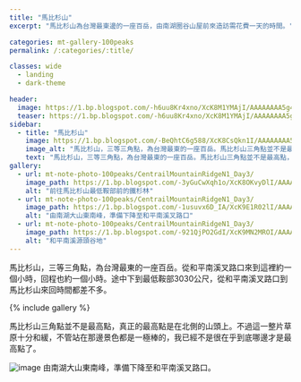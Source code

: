 ```yaml
---
title: "馬比杉山"
excerpt: "馬比杉山為台灣最東邊的一座百岳，由南湖圈谷山屋前來造訪需花費一天的時間。"

categories: mt-gallery-100peaks
permalink: /:categories/:title/

classes: wide
  - landing
  - dark-theme

header:
  image: https://1.bp.blogspot.com/-h6uu8Kr4xno/XcK8M1YMAjI/AAAAAAAA5g4/nSsU28w2E8QihzYEb_8KRXCxQCq68iVYACLcBGAsYHQ/s1600/_MG_2882.JPG
  teaser: https://1.bp.blogspot.com/-h6uu8Kr4xno/XcK8M1YMAjI/AAAAAAAA5g4/nSsU28w2E8QihzYEb_8KRXCxQCq68iVYACLcBGAsYHQ/s320/_MG_2882.JPG
sidebar:
  - title: "馬比杉山"
    image: https://1.bp.blogspot.com/-BeQhtC6g588/XcK8CsQkn1I/AAAAAAAA5gs/_za5GLeTYRkUk9EFUpwk4MDYp2rpHcm2QCLcBGAsYHQ/s1600/_MG_2878.JPG
    image_alt: "馬比杉山，三等三角點，為台灣最東的一座百岳。馬比杉山三角點並不是最高點，真正的最高點是在北側的山頭上。"
    text: "馬比杉山，三等三角點，為台灣最東的一座百岳。馬比杉山三角點並不是最高點，真正的最高點是在北側的山頭上。"
gallery:
  - url: mt-note-photo-100peaks/CentrailMountainRidgeN1_Day3/
    image_path: https://1.bp.blogspot.com/-3yGuCwXqh1o/XcK8OKvyDlI/AAAAAAAA5g8/o_eupqSFAm0YDtzNaxpCHKOpak9XsgQ8QCLcBGAsYHQ/s1600/_MG_2879.JPG
    alt: "前往馬比杉山最低鞍部前的鐵杉林"
  - url: mt-note-photo-100peaks/CentrailMountainRidgeN1_Day3/
    image_path: https://1.bp.blogspot.com/-1usuvx6D_IA/XcK9E1R02lI/AAAAAAAA5hw/88yplmO5asMt9wx_9HsHZUvnFanIMW8xwCLcBGAsYHQ/s1600/_MG_2921.JPG
    alt: "由南湖大山東南峰，準備下降至和平南溪叉路口"
  - url: mt-note-photo-100peaks/CentrailMountainRidgeN1_Day3/
    image_path: https://1.bp.blogspot.com/-921QjPO2GdI/XcK9MN2MROI/AAAAAAAA5h0/L6Q4bJlyJ6kbZu8o1tFzgNMSQgQwdFEYACLcBGAsYHQ/s1600/_MG_2923.JPG
    alt: "和平南溪源頭谷地"
---
```


馬比杉山，三等三角點，為台灣最東的一座百岳。從和平南溪叉路口來到這裡約一個小時，回程也約一個小時。途中下到最低鞍部3030公尺，從和平南溪叉路口到馬比杉山來回時間都差不多。

{% include gallery %}

馬比杉山三角點並不是最高點，真正的最高點是在北側的山頭上。不過這一整片草原十分和緩，不管站在那邊景色都是一極棒的，我已經不是很在乎到底哪邊才是最高點了。

![image](https://1.bp.blogspot.com/-t7QLZyEETgg/XcK76-MpkuI/AAAAAAAA5gg/rCxyU8B86ccLopEGRIrbeyTB5ZxbPV-lQCLcBGAsYHQ/s1600/_MG_2874.JPG)
由南湖大山東南峰，準備下降至和平南溪叉路口。

